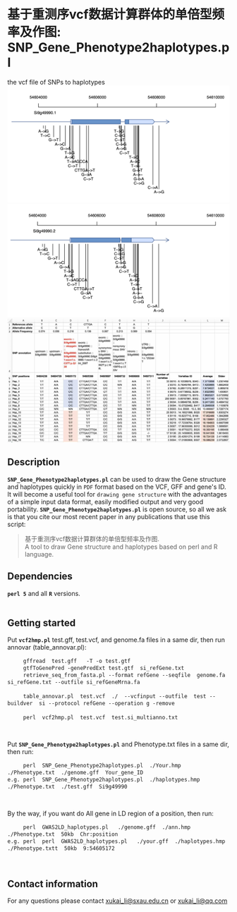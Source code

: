 # 基于重测序vcf数据计算群体的单倍型频率及作图:  SNP_Gene_Phenotype2haplotypes.pl
the vcf file of SNPs to haplotypes
![+](Plot_gene-Si9g49990.1-Phenotype.png)
![+](Plot_gene-Si9g49990.2-Phenotype.png)
![-](haplotype_table.jpg)
## Description
__`SNP_Gene_Phenotype2haplotypes.pl`__ can be used to draw the Gene structure and haplotypes quickly in `PDF` format based on the VCF, GFF and gene's ID. It will become a useful tool for `drawing gene structure` with the advantages of a simple input data format, easily modified output and very good portability. __`SNP_Gene_Phenotype2haplotypes.pl`__ is open source, so all we ask is that you cite our most recent paper in any publications that use this script:</br>
> 基于重测序vcf数据计算群体的单倍型频率及作图.</br>
> A tool to draw Gene structure and haplotypes based on perl and R language.</br>

## Dependencies
__`perl 5`__ and all __`R`__ versions. </br></br>

## Getting started
Put __`vcf2hmp.pl`__  test.gff, test.vcf, and genome.fa files in a same dir, then run annovar (table_annovar.pl):</br>
```
     gffread  test.gff   -T -o test.gtf
     gtfToGenePred -genePredExt test.gtf  si_refGene.txt
     retrieve_seq_from_fasta.pl --format refGene --seqfile  genome.fa  si_refGene.txt --outfile si_refGeneMrna.fa
     
     table_annovar.pl  test.vcf  ./  --vcfinput --outfile  test --buildver  si --protocol refGene --operation g -remove
     
     perl  vcf2hmp.pl  test.vcf  test.si_multianno.txt
```
</br>

Put __`SNP_Gene_Phenotype2haplotypes.pl`__ and Phenotype.txt files in a same dir, then run:</br>
```
     perl  SNP_Gene_Phenotype2haplotypes.pl  ./Your.hmp  ./Phenotype.txt  ./genome.gff  Your_gene_ID
e.g. perl  SNP_Gene_Phenotype2haplotypes.pl  ./haplotypes.hmp   ./Phenotype.txt  ./test.gff  Si9g49990
```
</br>

By the way, if you want do All gene in LD region of a position, then run:</br>
```
     perl  GWAS2LD_haplotypes.pl   ./genome.gff  ./ann.hmp  ./Phenotype.txt  50kb  Chr:position
e.g. perl  perl  GWAS2LD_haplotypes.pl   ./your.gff  ./haplotypes.hmp  ./Phenotype.txtt  50kb  9:54605172
```
</br>

## Contact information
For any questions please contact xukai_li@sxau.edu.cn or xukai_li@qq.com</br>
